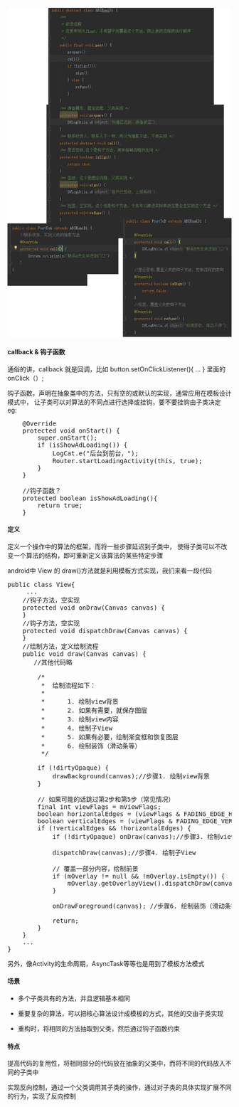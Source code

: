 

![](https://github.com/fumeidonga/markdownPic/blob/master/designmodel/template.jpg?raw=true)

#### callback & 钩子函数 ####
通俗的讲，callback 就是回调，比如 button.setOnClickListener(){ ... } 里面的onClick（）;

钩子函数，声明在抽象类中的方法，只有空的或默认的实现，通常应用在模板设计模式中，
让子类可以对算法的不同点进行选择或挂钩，要不要挂钩由子类决定 eg:
<pre>
    @Override
    protected void onStart() {
        super.onStart();
        if (isShowAdLoading()) {
            LogCat.e("后台到前台，");
            Router.startLoadingActivity(this, true);
        }
    }

    //钩子函数？
    protected boolean isShowAdLoading(){
        return true;
    }
</pre>


#### 定义 ####
定义一个操作中的算法的框架，而将一些步骤延迟到子类中，
使得子类可以不改变一个算法的结构，即可重新定义该算法的某些特定步骤

android中 View 的 draw()方法就是利用模板方式实现，我们来看一段代码
<pre>
public class View{
     ...
    //钩子方法，空实现
    protected void onDraw(Canvas canvas) {
    }
    //钩子方法，空实现
    protected void dispatchDraw(Canvas canvas) {
    }
    //绘制方法，定义绘制流程
    public void draw(Canvas canvas) {
       //其他代码略

        /*
         *  绘制流程如下：
         *
         *      1. 绘制view背景
         *      2. 如果有需要，就保存图层
         *      3. 绘制view内容
         *      4. 绘制子View
         *      5. 如果有必要，绘制渐变框和恢复图层
         *      6. 绘制装饰（滑动条等）
         */

        if (!dirtyOpaque) {
            drawBackground(canvas);//步骤1. 绘制view背景
        }

        // 如果可能的话跳过第2步和第5步（常见情况）
        final int viewFlags = mViewFlags;
        boolean horizontalEdges = (viewFlags & FADING_EDGE_HORIZONTAL) != 0;
        boolean verticalEdges = (viewFlags & FADING_EDGE_VERTICAL) != 0;
        if (!verticalEdges && !horizontalEdges) {
            if (!dirtyOpaque) onDraw(canvas);//步骤3. 绘制view内容

            dispatchDraw(canvas);//步骤4. 绘制子View

            // 覆盖一部分内容，绘制前景
            if (mOverlay != null && !mOverlay.isEmpty()) {
                mOverlay.getOverlayView().dispatchDraw(canvas);
            }

            onDrawForeground(canvas); //步骤6. 绘制装饰（滑动条等）

            return;
        }
    }
    ...
}
</pre>
另外，像Activity的生命周期，AsyncTask等等也是用到了模板方法模式

#### 场景 ####
* 多个子类共有的方法，并且逻辑基本相同

* 重要复杂的算法，可以把核心算法设计成模板的方式，其他的交由子类实现

* 重构时，将相同的方法抽取到父类，然后通过钩子函数约束

#### 特点 ####
提高代码的复用性，将相同部分的代码放在抽象的父类中，而将不同的代码放入不同的子类中

实现反向控制，通过一个父类调用其子类的操作，通过对子类的具体实现扩展不同的行为，实现了反向控制




